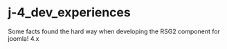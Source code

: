 # j-4_dev_experiences
Some facts found the hard way when developing the RSG2 component for joomla! 4.x
